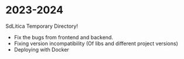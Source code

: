 # 2023-2024
SdLitica Temporary Directory!

- Fix the bugs from frontend and backend.
- Fixing version incompatibility (Of libs and different project versions)
- Deploying with Docker
